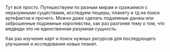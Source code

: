 Тут всё просто. Путешествуем по разным мирам и сражаемся с неразумными существами, исследуем пещеры, планету и тд на поиск артефактов и прочего. Можно даже сделать подземные данжы или заброшенные подземные королевства, как раз разгоняя тему о том, что медведи это не единственная разумная сущность.

Как раз изучение карт и поиск нужных ресурсов для последующего улучшения и исследования новых планет.